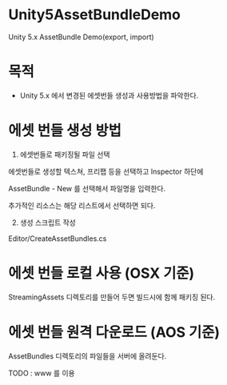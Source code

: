 # Unity5AssetBundleDemo
Unity 5.x AssetBundle Demo(export, import)


# 목적

- Unity 5.x 에서 변경된 에셋번들 생성과 사용방법을 파악한다.


# 에셋 번들 생성 방법


1. 에셋번들로 패키징될 파일 선택

에셋번들로 생성할 텍스쳐, 프리팹 등을 선택하고 Inspector 하단에

AssetBundle - New 를 선택해서 파일명을 입력한다.

추가적인 리소스는 해당 리스트에서 선택하면 되다.


2. 생성 스크립트 작성

Editor/CreateAssetBundles.cs



# 에셋 번들 로컬 사용 (OSX 기준)

StreamingAssets 디렉토리를 만들어 두면 빌드시에 함께 패키징 된다.



# 에셋 번들 원격 다운로드 (AOS 기준)

AssetBundles 디렉토리의 파일들을 서버에 올려둔다.

TODO : www 를 이용